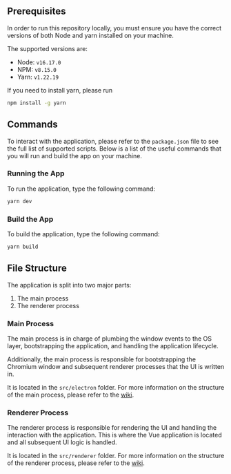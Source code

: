 ## Prerequisites
In order to run this repository locally, you must ensure you have the correct versions of both Node and yarn installed on your machine.

The supported versions are:

- Node: `v16.17.0`
- NPM: `v8.15.0`
- Yarn: `v1.22.19`

If you need to install yarn, please run 

```sh
npm install -g yarn
```

## Commands
To interact with the application, please refer to the `package.json` file to see the full list of supported scripts. Below is a list of the useful commands that you will run and build the app on your machine.

### Running the App
To run the application, type the following command:

```sh
yarn dev
```

### Build the App
To build the application, type the following command:

```sh
yarn build
```

## File Structure
The application is split into two major parts:

1. The main process
2. The renderer process

### Main Process
The main process is in charge of plumbing the window events to the OS layer, bootstrapping the application, and handling the application lifecycle.

Additionally, the main process is responsible for bootstrapping the Chromium window and subsequent renderer processes that the UI is written in.

It is located in the `src/electron` folder. For more information on the structure of the main process, please refer to the [wiki](https://www.electronjs.org/docs/latest).

### Renderer Process
The renderer process is responsible for rendering the UI and handling the interaction with the application. This is where the Vue application is located and all subsequent UI logic is handled.

It is located in the `src/renderer` folder. For more information on the structure of the renderer process, please refer to the [wiki](https://www.electronjs.org/docs/latest).